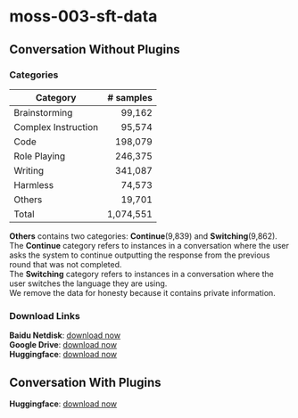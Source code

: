 # moss-003-sft-data

## Conversation Without Plugins
### Categories
| Category             | \# samples |
|----------------------|-----------:|
| Brainstorming        | 99,162     |
| Complex Instruction  | 95,574     |
| Code                 | 198,079    |
| Role Playing         | 246,375    |
| Writing              | 341,087    |
| Harmless             | 74,573     |
| Others               | 19,701     |
| Total                | 1,074,551  |

**Others** contains two categories: **Continue**(9,839) and **Switching**(9,862).  
The **Continue** category refers to instances in a conversation where the user asks the system to continue outputting the response from the previous round that was not completed.  
The **Switching** category refers to instances in a conversation where the user switches the language they are using.  
We remove the data for honesty because it contains private information.

### Download Links
**Baidu Netdisk**: [download now](https://pan.baidu.com/s/1B6pyIAslfajJq_ohiMp87g?pwd=moss)  
**Google Drive**: [download now](https://drive.google.com/file/d/1pRA5ygGIAtEa18ENRV9gCXLt2z1wY50m/view?usp=share_link)  
**Huggingface**: [download now](https://huggingface.co/datasets/fnlp/moss-003-sft-data)


## Conversation With Plugins
**Huggingface**: [download now](https://huggingface.co/datasets/fnlp/moss-003-sft-data)
